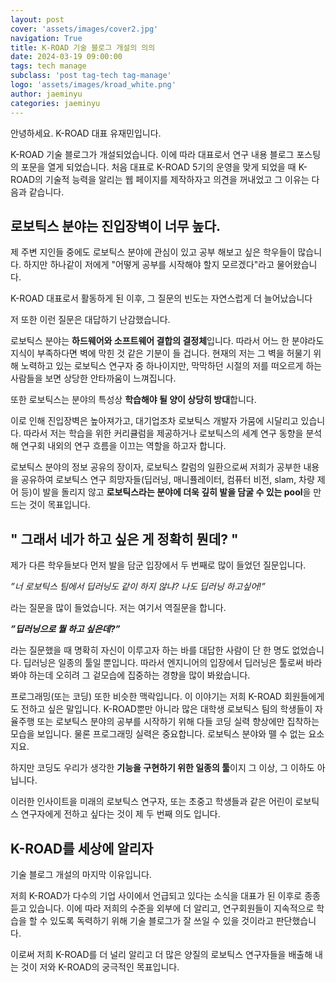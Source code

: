 ```yaml
---
layout: post
cover: 'assets/images/cover2.jpg'
navigation: True
title: K-ROAD 기술 블로그 개설의 의의
date: 2024-03-19 09:00:00
tags: tech manage
subclass: 'post tag-tech tag-manage'
logo: 'assets/images/kroad_white.png'
author: jaeminyu
categories: jaeminyu
---
```




안녕하세요. K-ROAD 대표 유재민입니다.

K-ROAD 기술 블로그가 개설되었습니다. 이에 따라 대표로서 연구 내용 블로그 포스팅의 포문을 열게 되었습니다.
처음 대표로 K-ROAD 5기의 운영을 맞게 되었을 때 K-ROAD의 기술적 능력을 알리는 웹 페이지를 제작하자고 의견을 꺼내었고 그 이유는 다음과 같습니다.


## 로보틱스 분야는 진입장벽이 너무 높다.
제 주변 지인들 중에도 로보틱스 분야에 관심이 있고 공부 해보고 싶은 학우들이 많습니다. 하지만 하나같이 저에게 "어떻게 공부를 시작해야 할지 모르겠다"라고 물어왔습니다.

K-ROAD 대표로서 활동하게 된 이후, 그 질문의 빈도는 자연스럽게 더 늘어났습니다

저 또한 이런 질문은 대답하기 난감했습니다.

로보틱스 분야는 **하드웨어와 소프트웨어 결합의 결정체**입니다. 따라서 어느 한 분야라도 지식이 부족하다면 벽에 막힌 것 같은 기분이 들 겁니다. 현재의 저는 그 벽을 허물기 위해 노력하고 있는 로보틱스 연구자 중 하나이지만, 막막하던 시절의 저를 떠오르게 하는 사람들을 보면 상당한 안타까움이 느껴집니다.

또한 로보틱스는 분야의 특성상 **학습해야 될 양이 상당히 방대**합니다.

이로 인해 진입장벽은 높아져가고, 대기업조차 로보틱스 개발자 가뭄에 시달리고 있습니다.
따라서 저는 학습을 위한 커리큘럼을 제공하거나 로보틱스의 세계 연구 동향을 분석해 연구회 내외의 연구 흐름을 이끄는 역할을 하고자 합니다.

로보틱스 분야의 정보 공유의 장이자, 로보틱스 칼럼의 일환으로써 저희가 공부한 내용을 공유하여 로보틱스 연구 희망자들(딥러닝, 매니퓰레이터, 컴퓨터 비전, slam, 차량 제어 등)이 발을 돌리지 않고 **로보틱스라는 분야에 더욱 깊히 발을 담굴 수 있는 pool**을 만드는 것이 목표입니다.

## " 그래서 네가 하고 싶은 게 정확히 뭔데? "

제가 다른 학우들보다 먼저 발을 담군 입장에서 두 번째로 많이 들었던 질문입니다.
  
*”너 로보틱스 팀에서 딥러닝도 같이 하지 않냐? 나도 딥러닝 하고싶어!”*

라는 질문을 많이 들었습니다. 저는 여기서 역질문을 합니다.

***”딥러닝으로 뭘 하고 싶은데?”***

라는 질문했을 때 명확히 자신이 이루고자 하는 바를 대답한 사람이 단 한 명도 없었습니다. 딥러닝은 일종의 툴일 뿐입니다. 따라서 엔지니어의 입장에서 딥러닝은 툴로써 바라봐야 하는데 오히려 그 겉모습에 집중하는 경향을 많이 봐왔습니다.

프로그래밍(또는 코딩) 또한 비슷한 맥락입니다. 이 이야기는 저희 K-ROAD 회원들에게도 전하고 싶은 말입니다. 
K-ROAD뿐만 아니라 많은 대학생 로보틱스 팀의 학생들이 자율주행 또는 로보틱스 분야의 공부를 시작하기 위해 다들 코딩 실력 향상에만 집착하는 모습을 보입니다. 물론 프로그래밍 실력은 중요합니다. 로보틱스 분야와 뗄 수 없는 요소지요.

하지만 코딩도 우리가 생각한 **기능을 구현하기 위한 일종의 툴**이지 그 이상, 그 이하도 아닙니다.

이러한 인사이트을 미래의 로보틱스 연구자, 또는 초중고 학생들과 같은 어린이 로보틱스 연구자에게 전하고 싶다는 것이 제 두 번째 의도 입니다.

## K-ROAD를 세상에 알리자

기술 블로그 개설의 마지막 이유입니다.

저희 K-ROAD가 다수의 기업 사이에서 언급되고 있다는 소식을 대표가 된 이후로 종종 듣고 있습니다. 이에 따라 저희의 수준을 외부에 더 알리고, 연구회원들이 지속적으로 학습을 할 수 있도록 독력하기 위해 기술 블로그가 잘 쓰일 수 있을 것이라고 판단했습니다.

이로써 저희 K-ROAD를 더 널리 알리고 더 많은 양질의 로보틱스 연구자들을 배출해 내는 것이 저와 K-ROAD의 궁극적인 목표입니다.
